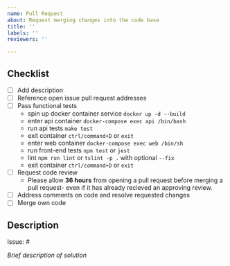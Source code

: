 ```yaml
---
name: Pull Request
about: Request merging changes into the code base
title: ''
labels: ''
reviewers: ''

---
```


## Checklist
- [ ] Add description
- [ ] Reference open issue pull request addresses
- [ ] Pass functional tests
  - spin up docker container service `docker up -d --build`
  - enter api container `docker-compose exec api /bin/bash`
  - run api tests `make test`
  - exit container `ctrl/command+D` or `exit`
  - enter web container `docker-compose exec web /bin/sh`
  - run front-end tests `npm test` or `jest`
  - lint `npm run lint` or `tslint -p .` with optional `--fix` 
  - exit container `ctrl/command+D` or `exit`
- [ ] Request code review
  - Please allow **36 hours** from opening a pull request before merging a pull request- even if it has already recieved an approving review.
- [ ] Address comments on code and resolve requested changes
- [ ] Merge own code

## Description
Issue: #

*Brief description of solution*
